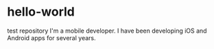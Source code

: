 # hello-world
test repository
I'm a mobile developer.
I have been developing iOS and Android apps for several years.
